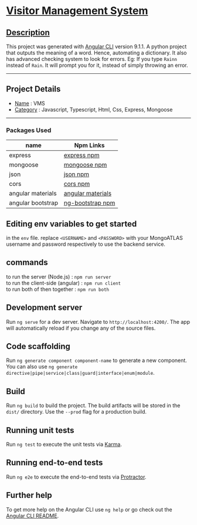 # <ins> Visitor Management System </ins>

## <ins> Description </ins>

This project was generated with [Angular CLI](https://github.com/angular/angular-cli) version 9.1.1.
A python project that outputs the meaning of a word. Hence, automating a dictionary.
It also has advanced checking system to look for errors. Eg: If you type `Rainn` 
instead of `Rain`. It will prompt you for it, instead of simply throwing an error.

---

## Project Details
* <ins>Name</ins> :  VMS
* <ins>Category</ins> :  Javascript, Typescript, Html, Css, Express, Mongoose

---

### Packages Used ###
| name    | Npm Links   |
| ------- | ------------ |
| express  | [express npm](https://www.npmjs.com/package/express) |
| mongoose | [mongoose npm](https://www.npmjs.com/package/mongoose) |
| json | [json npm](https://www.npmjs.com/package/json) |
| cors | [cors npm](https://www.npmjs.com/package/cors) |
| angular materials | [angular materials](https://material.angular.io/) |
| angular bootstrap | [ng-bootstrap npm](https://ng-bootstrap.github.io/#/home) |


## Editing env variables to get started
in the `env` file.
replace `<USERNAME>` and `<PASSWORD>` with your MongoATLAS username and password respectively to use the backend service.

## commands
to run the server (Node.js) : `npm run server` <br>
to run the client-side (angular) : `npm run client` <br>
to run both of then together : `npm run both` <br>

## Development server

Run `ng serve` for a dev server. Navigate to `http://localhost:4200/`. The app will automatically reload if you change any of the source files.

## Code scaffolding

Run `ng generate component component-name` to generate a new component. You can also use `ng generate directive|pipe|service|class|guard|interface|enum|module`.

## Build

Run `ng build` to build the project. The build artifacts will be stored in the `dist/` directory. Use the `--prod` flag for a production build.

## Running unit tests

Run `ng test` to execute the unit tests via [Karma](https://karma-runner.github.io).

## Running end-to-end tests

Run `ng e2e` to execute the end-to-end tests via [Protractor](http://www.protractortest.org/).

## Further help

To get more help on the Angular CLI use `ng help` or go check out the [Angular CLI README](https://github.com/angular/angular-cli/blob/master/README.md).

